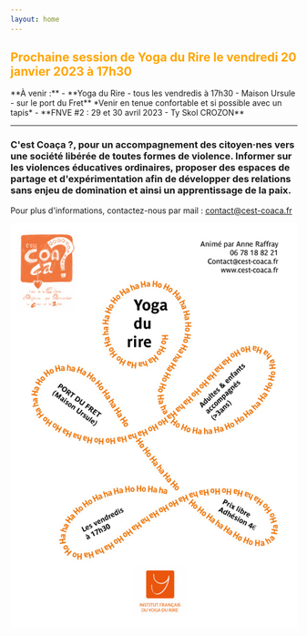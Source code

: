 ```yaml
---
layout: home
---
```

<h2><font color=orange>Prochaine session de Yoga du Rire le vendredi 20 janvier 2023 à 17h30</font></h2>
**À venir :**
- **Yoga du Rire - tous les vendredis à 17h30 - Maison Ursule - sur le port du Fret**  
*Venir en tenue confortable  et si possible avec un tapis*
- **FNVE #2 : 29 et 30 avril 2023 - Ty Skol CROZON**

*******

### **C'est Coaça ?**, pour un accompagnement des citoyen·nes vers une société libérée de toutes formes de violence. Informer sur les violences éducatives ordinaires, proposer des espaces de partage et d'expérimentation afin de développer des relations sans enjeu de domination et ainsi un apprentissage de la paix.

Pour plus d'informations, contactez-nous par mail : <a href="mailto:contact@cest-coaca.fr">contact@cest-coaca.fr</a>


<center><img class="fit-picture" src="./assets/img/affiche-yoga-du-rire.jpg"
     alt="Affiche Yoga du Rire"></center>
